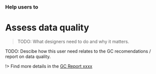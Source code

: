 ### Help users to
# Assess data quality 

> TODO: What designers need to do and why it matters.

TODO: Descibe how this user need relates to the GC recomendations / report on data quality.

!> Find more details in the [GC Report xxxx](#)

